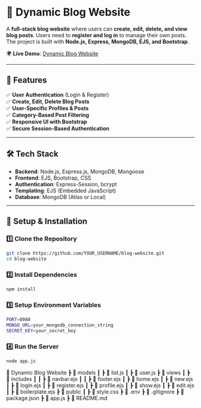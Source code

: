 # 📝 Dynamic Blog Website  
A **full-stack blog website** where users can **create, edit, delete, and view blog posts**. Users need to **register and log in** to manage their own posts. The project is built with **Node.js, Express, MongoDB, EJS, and Bootstrap**.

🌍 **Live Demo**: [Dynamic Blog Website](https://dynamicblogwebsite.azurewebsites.net/home)

---

## 🚀 Features  
✅ **User Authentication** (Login & Register)  
✅ **Create, Edit, Delete Blog Posts**  
✅ **User-Specific Profiles & Posts**  
✅ **Category-Based Post Filtering**  
✅ **Responsive UI with Bootstrap**  
✅ **Secure Session-Based Authentication**  

---

## 🛠 Tech Stack  
- **Backend**: Node.js, Express.js, MongoDB, Mongoose  
- **Frontend**: EJS, Bootstrap, CSS  
- **Authentication**: Express-Session, bcrypt  
- **Templating**: EJS (Embedded JavaScript)  
- **Database**: MongoDB (Atlas or Local)  

---

## 📌 Setup & Installation  

### 1️⃣ Clone the Repository
```sh
git clone https://github.com/YOUR_USERNAME/blog-website.git
cd blog-website
```

### 2️⃣ Install Dependencies
```sh
npm install
```

### 3️⃣ Setup Environment Variables
```sh
PORT=8080
MONGO_URL=your_mongodb_connection_string
SECRET_KEY=your_secret_key
```

### 4️⃣ Run the Server
```sh
node app.js
```

📂 Dynamic Blog Website
 ┣ 📂 models
 ┃ ┣ 📜 list.js
 ┃ ┣ 📜 user.js
 ┣ 📂 views
 ┃ ┣ 📂 includes
 ┃ ┃ ┣ 📜 navbar.ejs
 ┃ ┃ ┣ 📜 footer.ejs
 ┃ ┣ 📜 home.ejs
 ┃ ┣ 📜 new.ejs
 ┃ ┣ 📜 login.ejs
 ┃ ┣ 📜 register.ejs
 ┃ ┣ 📜 profile.ejs
 ┃ ┣ 📜 show.ejs
 ┃ ┣ 📜 edit.ejs
 ┃ ┣ 📜 boilerplate.ejs
 ┣ 📂 public
 ┃ ┣ 📜 style.css
 ┣ 📜 .env
 ┣ 📜 .gitignore
 ┣ 📜 package.json
 ┣ 📜 app.js
 ┣ 📜 README.md

